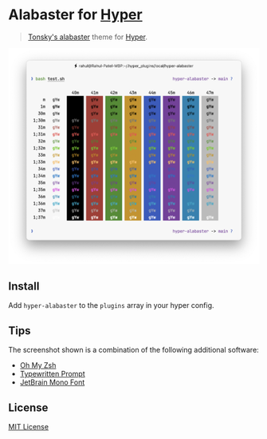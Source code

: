# Alabaster for [Hyper](https://hyper.is)

> [Tonsky's alabaster](https://github.com/tonsky/vscode-theme-alabaster) theme for [Hyper](https://hyper.is).

![Screenshot](./screenshot.png)

## Install

Add `hyper-alabaster` to the `plugins` array in your hyper config.

## Tips

The screenshot shown is a combination of the following additional software:

- [Oh My Zsh](https://github.com/robbyrussell/oh-my-zsh)
- [Typewritten Prompt](https://github.com/reobin/typewritten)
- [JetBrain Mono Font](https://www.jetbrains.com/lp/mono/)

## License

[MIT License](./LICENSE)
